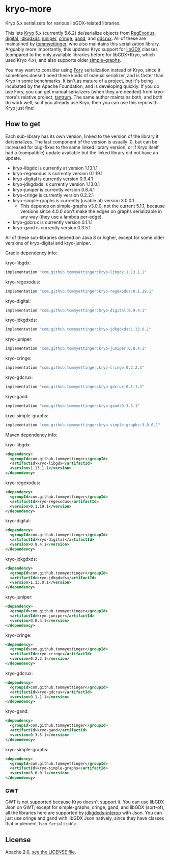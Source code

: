 # kryo-more

Kryo 5.x serializers for various libGDX-related libraries.

This lets [Kryo](https://github.com/EsotericSoftware/kryo) 5.x (currently 5.6.2)
de/serialize objects from [RegExodus](https://github.com/tommyettinger/RegExodus),
[digital](https://github.com/tommyettinger/digital), [jdkgdxds](https://github.com/tommyettinger/jdkgdxds),
[juniper](https://github.com/tommyettinger/juniper), [cringe](https://github.com/tommyettinger/cringe),
[gand](https://github.com/tommyettinger/gand), and [gdcrux](https://github.com/tommyettinger/gdcrux).
All of these are maintained by [tommyettinger](https://github.com/tommyettinger), who also maintains
this serialization library. Arguably more importantly, this updates Kryo
support for [libGDX](https://libgdx.com) classes (compared to the only available libraries
before for libGDX+Kryo, which used Kryo 4.x), and also supports
older [simple-graphs](https://github.com/earlygrey/simple-graphs).

You may want to consider using [Fory](https://fory.apache.org) serialization instead of Kryo, since it
sometimes doesn't need these kinds of manual serializer, and is faster than Kryo in some benchmarks. It isn't
as mature of a project, but it's being incubated by the Apache Foundation, and is developing quickly. If you
do use Fory, you can get manual serializers (when they are needed) from kryo-more's relative project,
[tantrum](https://github.com/tommyettinger/tantrum). The same author maintains both, and both do work well, so if you already use Kryo, then you can
use this repo with Kryo just fine!

## How to get

Each sub-library has its own version, linked to the version of the library it de/serializes.
The last component of the version is usually .0, but can be increased for bug-fixes to the same linked library version,
or if Kryo itself had a (compatible) update available but the linked library did not have an update.

  - kryo-libgdx is currently at version 1.13.1.1
  - kryo-regexodus is currently version 0.1.19.1
  - kryo-digital is currently version 0.9.4.1
  - kryo-jdkgdxds is currently version 1.13.0.1
  - kryo-juniper is currently version 0.8.4.1
  - kryo-cringe is currently version 0.2.2.1
  - kryo-simple-graphs is currently (usable at) version 3.0.0.1
    - This depends on simple-graphs v3.0.0, not the current 5.1.1, because versions since 4.0.0 don't make the edges on
      graphs serializable in any way (they use a lambda per-edge).
  - kryo-gdcrux is currently version 0.1.1.1
  - kryo-gand is currently version 0.3.5.1

All of these sub-libraries depend on Java 8 or higher, except for some older versions of kryo-digital and kryo-juniper.

Gradle dependency info:

kryo-libgdx:

```gradle
implementation "com.github.tommyettinger:kryo-libgdx:1.13.1.1"
```

kryo-regexodus:

```gradle
implementation "com.github.tommyettinger:kryo-regexodus:0.1.19.1"
```

kryo-digital:

```gradle
implementation "com.github.tommyettinger:kryo-digital:0.9.4.1"
```

kryo-jdkgdxds:

```gradle
implementation "com.github.tommyettinger:kryo-jdkgdxds:1.13.0.1"
```

kryo-juniper:

```gradle
implementation "com.github.tommyettinger:kryo-juniper:0.8.4.1"
```

kryo-cringe:

```gradle
implementation "com.github.tommyettinger:kryo-cringe:0.2.2.1"
```

kryo-gdcrux:

```gradle
implementation "com.github.tommyettinger:kryo-gdcrux:0.1.1.1"
```

kryo-gand:

```gradle
implementation "com.github.tommyettinger:kryo-gand:0.3.5.1"
```

kryo-simple-graphs:

```gradle
implementation "com.github.tommyettinger:kryo-simple-graphs:3.0.0.1"
```

Maven dependency info:

kryo-libgdx:

```xml
<dependency>
  <groupId>com.github.tommyettinger</groupId>
  <artifactId>kryo-libgdx</artifactId>
  <version>1.13.1.1</version>
</dependency>
```

kryo-regexodus:

```xml
<dependency>
  <groupId>com.github.tommyettinger</groupId>
  <artifactId>kryo-regexodus</artifactId>
  <version>0.1.19.1</version>
</dependency>
```

kryo-digital:

```xml
<dependency>
  <groupId>com.github.tommyettinger</groupId>
  <artifactId>kryo-digital</artifactId>
  <version>0.9.4.1</version>
</dependency>
```

kryo-jdkgdxds:

```xml
<dependency>
  <groupId>com.github.tommyettinger</groupId>
  <artifactId>kryo-jdkgdxds</artifactId>
  <version>1.13.0.1</version>
</dependency>
```

kryo-juniper:

```xml
<dependency>
  <groupId>com.github.tommyettinger</groupId>
  <artifactId>kryo-juniper</artifactId>
  <version>0.8.4.1</version>
</dependency>
```

kryo-cringe:

```xml
<dependency>
  <groupId>com.github.tommyettinger</groupId>
  <artifactId>kryo-cringe</artifactId>
  <version>0.2.2.1</version>
</dependency>
```

kryo-gdcrux:

```xml
<dependency>
  <groupId>com.github.tommyettinger</groupId>
  <artifactId>kryo-gdcrux</artifactId>
  <version>0.1.1.1</version>
</dependency>
```

kryo-gand:

```xml
<dependency>
  <groupId>com.github.tommyettinger</groupId>
  <artifactId>kryo-gand</artifactId>
  <version>0.3.5.1</version>
</dependency>
```

kryo-simple-graphs:

```xml
<dependency>
  <groupId>com.github.tommyettinger</groupId>
  <artifactId>kryo-simple-graphs</artifactId>
  <version>3.0.0.1</version>
</dependency>
```

### GWT

GWT is not supported because Kryo doesn't support it. You can use libGDX Json on GWT; except for simple-graphs, cringe,
gand, and libGDX (sort-of), all the libraries here are supported by [jdkgdxds-interop](https://github.com/tommyettinger/jdkgdxds_interop) with Json.
You can just use cringe and gand with libGDX Json natively, since they have classes that implement `Json.Serializable`.

## License

Apache 2.0, [see the LICENSE file](LICENSE).